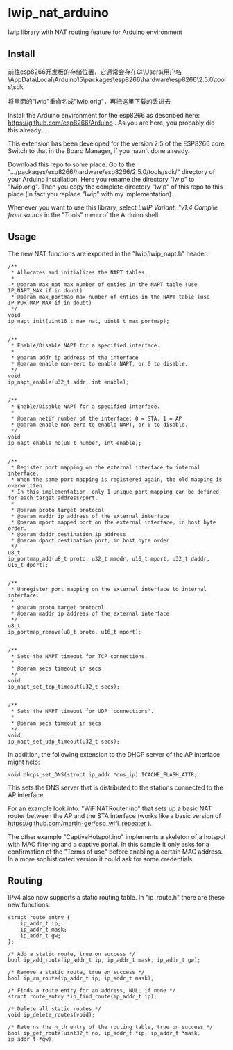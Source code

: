 # lwip_nat_arduino
lwip library with NAT routing feature for Arduino environment

## Install
前往esp8266开发板的存储位置，它通常会存在C:\Users\用户名\AppData\Local\Arduino15\packages\esp8266\hardware\esp8266\2.5.0\tools\sdk

将里面的"lwip"重命名成"lwip.orig"，再把这里下载的丢进去

Install the Arduino environment for the esp8266 as described here: https://github.com/esp8266/Arduino . As you are here, you probably did this already...

This extension has been developed for the version 2.5 of the ESP8266 core. Switch to that in the Board Manager, if you havn't done already.

Download this repo to some place. Go to the ".../packages/esp8266/hardware/esp8266/2.5.0/tools/sdk/" directory of your Arduino installation. Here you rename the directory "lwip" to "lwip.orig". Then you copy the complete directory "lwip" of this repo to this place (in fact you replace "lwip" with my implementation).

Whenever you want to use this library, select *LwIP Variant: "v1.4 Compile from source* in the "Tools" menu of the Arduino shell.

## Usage
The new NAT functions are exported in the "lwip/lwip_napt.h" header:

```
/**
 * Allocates and initializes the NAPT tables.
 *
 * @param max_nat max number of enties in the NAPT table (use IP_NAPT_MAX if in doubt)
 * @param max_portmap max number of enties in the NAPT table (use IP_PORTMAP_MAX if in doubt)
 */
void
ip_napt_init(uint16_t max_nat, uint8_t max_portmap);


/**
 * Enable/Disable NAPT for a specified interface.
 *
 * @param addr ip address of the interface
 * @param enable non-zero to enable NAPT, or 0 to disable.
 */
void
ip_napt_enable(u32_t addr, int enable);


/**
 * Enable/Disable NAPT for a specified interface.
 *
 * @param netif number of the interface: 0 = STA, 1 = AP
 * @param enable non-zero to enable NAPT, or 0 to disable.
 */
void
ip_napt_enable_no(u8_t number, int enable);


/**
 * Register port mapping on the external interface to internal interface.
 * When the same port mapping is registered again, the old mapping is overwritten.
 * In this implementation, only 1 unique port mapping can be defined for each target address/port.
 *
 * @param proto target protocol
 * @param maddr ip address of the external interface
 * @param mport mapped port on the external interface, in host byte order.
 * @param daddr destination ip address
 * @param dport destination port, in host byte order.
 */
u8_t
ip_portmap_add(u8_t proto, u32_t maddr, u16_t mport, u32_t daddr, u16_t dport);


/**
 * Unregister port mapping on the external interface to internal interface.
 *
 * @param proto target protocol
 * @param maddr ip address of the external interface
 */
u8_t
ip_portmap_remove(u8_t proto, u16_t mport);


/**
 * Sets the NAPT timeout for TCP connections.
 *
 * @param secs timeout in secs
 */
void
ip_napt_set_tcp_timeout(u32_t secs);


/**
 * Sets the NAPT timeout for UDP 'connections'.
 *
 * @param secs timeout in secs
 */
void
ip_napt_set_udp_timeout(u32_t secs);
```

In addition, the following extension to the DHCP server of the AP interface might help:
```
void dhcps_set_DNS(struct ip_addr *dns_ip) ICACHE_FLASH_ATTR;
```

This sets the DNS server that is distributed to the stations connected to the AP interface.

For an example look into: "WiFiNATRouter.ino" that sets up a basic NAT router between the AP and the STA interface (works like a basic version of https://github.com/martin-ger/esp_wifi_repeater ).

The other example "CaptiveHotspot.ino" implements a skeleton of a hotspot with MAC filtering and a captive portal. In this sample it only asks for a confirmation of the "Terms of use" before enabling a certain MAC address. In a more sophisticated version it could ask for some credentials.

## Routing

IPv4 also now supports a static routing table. In "ip_route.h" there are these new functions:
```
struct route_entry {
    ip_addr_t ip;
    ip_addr_t mask;
    ip_addr_t gw;
};

/* Add a static route, true on success */
bool ip_add_route(ip_addr_t ip, ip_addr_t mask, ip_addr_t gw);

/* Remove a static route, true on success */
bool ip_rm_route(ip_addr_t ip, ip_addr_t mask);

/* Finds a route entry for an address, NULL if none */
struct route_entry *ip_find_route(ip_addr_t ip);

/* Delete all static routes */
void ip_delete_routes(void);

/* Returns the n_th entry of the routing table, true on success */
bool ip_get_route(uint32_t no, ip_addr_t *ip, ip_addr_t *mask, ip_addr_t *gw);
```



